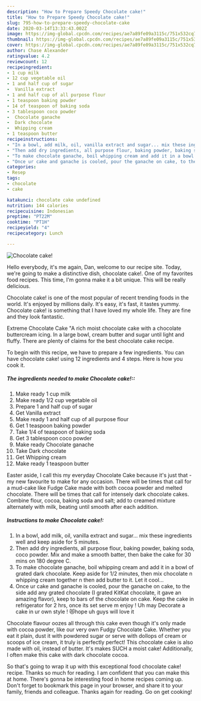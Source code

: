 ```yaml
---
description: "How to Prepare Speedy Chocolate cake!"
title: "How to Prepare Speedy Chocolate cake!"
slug: 795-how-to-prepare-speedy-chocolate-cake
date: 2020-03-14T13:33:43.002Z
image: https://img-global.cpcdn.com/recipes/ae7a89fe09a3115c/751x532cq70/chocolate-cake-recipe-main-photo.jpg
thumbnail: https://img-global.cpcdn.com/recipes/ae7a89fe09a3115c/751x532cq70/chocolate-cake-recipe-main-photo.jpg
cover: https://img-global.cpcdn.com/recipes/ae7a89fe09a3115c/751x532cq70/chocolate-cake-recipe-main-photo.jpg
author: Chase Alexander
ratingvalue: 4.2
reviewcount: 12
recipeingredient:
- 1 cup milk
- 12 cup vegetable oil
- 1 and half cup of sugar
-  Vanilla extract
- 1 and half cup of all purpose flour
- 1 teaspoon baking powder
- 14 of teaspoon of baking soda
- 3 tablespoon coco powder
-  Chocolate ganache
-  Dark chocolate
-  Whipping cream
- 1 teaspoon butter
recipeinstructions:
- "In a bowl, add milk, oil, vanilla extract and sugar... mix these ingredients well and keep aside for 5 minutes."
- "Then add dry ingredients, all purpose flour, baking powder, baking soda, coco powder. Mix and make a smooth batter, then bake the cake for 30 mins on 180 degree C."
- "To make chocolate ganache, boil whipping cream and add it in a bowl of grated dark chocolate. Keep aside for 1/2 minutes, then mix chocolate n whipping cream together n then add butter to it. Let it cool..."
- "Once ur cake and ganache is cooled, pour the ganache on cake, to the side add any grated chocolate (I grated KitKat chocolate, it gave an amazing flavor), keep to bars of the chocolate on cake. Keep the cake in refrigerator for 2 hrs, once its set serve m enjoy ! Uh may Decorate a cake in ur own style ! 😻hope uh guys will love it"
categories:
- Resep
tags:
- chocolate
- cake

katakunci: chocolate cake undefined
nutrition: 144 calories
recipecuisine: Indonesian
preptime: "PT22M"
cooktime: "PT1H"
recipeyield: "4"
recipecategory: Lunch

---
```



![Chocolate cake!](https://img-global.cpcdn.com/recipes/ae7a89fe09a3115c/751x532cq70/chocolate-cake-recipe-main-photo.jpg)

Hello everybody, it's me again, Dan, welcome to our recipe site. Today, we're going to make a distinctive dish, chocolate cake!. One of my favorites food recipes. This time, I'm gonna make it a bit unique. This will be really delicious.

Chocolate cake! is one of the most popular of recent trending foods in the world. It's enjoyed by millions daily. It's easy, it's fast, it tastes yummy. Chocolate cake! is something that I have loved my whole life. They are fine and they look fantastic.

Extreme Chocolate Cake &#34;A rich moist chocolate cake with a chocolate buttercream icing. In a large bowl, cream butter and sugar until light and fluffy. There are plenty of claims for the best chocolate cake recipe.


To begin with this recipe, we have to prepare a few ingredients. You can have chocolate cake! using 12 ingredients and 4 steps. Here is how you cook it.

##### The ingredients needed to make Chocolate cake!::

1. Make ready 1 cup milk
1. Make ready 1/2 cup vegetable oil
1. Prepare 1 and half cup of sugar
1. Get  Vanilla extract
1. Make ready 1 and half cup of all purpose flour
1. Get 1 teaspoon baking powder
1. Take 1/4 of teaspoon of baking soda
1. Get 3 tablespoon coco powder
1. Make ready  Chocolate ganache
1. Take  Dark chocolate
1. Get  Whipping cream
1. Make ready 1 teaspoon butter


Easter aside, I call this my everyday Chocolate Cake because it&#39;s just that - my new favourite to make for any occasion. There will be times that call for a mud-cake like Fudge Cake made with both cocoa powder and melted chocolate. There will be times that call for intensely dark chocolate cakes. Combine flour, cocoa, baking soda and salt; add to creamed mixture alternately with milk, beating until smooth after each addition. 

##### Instructions to make Chocolate cake!:

1. In a bowl, add milk, oil, vanilla extract and sugar... mix these ingredients well and keep aside for 5 minutes.
1. Then add dry ingredients, all purpose flour, baking powder, baking soda, coco powder. Mix and make a smooth batter, then bake the cake for 30 mins on 180 degree C.
1. To make chocolate ganache, boil whipping cream and add it in a bowl of grated dark chocolate. Keep aside for 1/2 minutes, then mix chocolate n whipping cream together n then add butter to it. Let it cool...
1. Once ur cake and ganache is cooled, pour the ganache on cake, to the side add any grated chocolate (I grated KitKat chocolate, it gave an amazing flavor), keep to bars of the chocolate on cake. Keep the cake in refrigerator for 2 hrs, once its set serve m enjoy ! Uh may Decorate a cake in ur own style ! 😻hope uh guys will love it


Chocolate flavour oozes all through this cake even though it&#39;s only made with cocoa powder, like our very own Fudgy Chocolate Cake. Whether you eat it plain, dust it with powdered sugar or serve with dollops of cream or scoops of ice cream, it truly is perfectly perfect! This chocolate cake is also made with oil, instead of butter. It&#39;s makes SUCH a moist cake! Additionally, I often make this cake with dark chocolate cocoa. 

So that's going to wrap it up with this exceptional food chocolate cake! recipe. Thanks so much for reading. I am confident that you can make this at home. There's gonna be interesting food in home recipes coming up. Don't forget to bookmark this page in your browser, and share it to your family, friends and colleague. Thanks again for reading. Go on get cooking!
